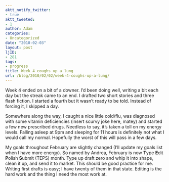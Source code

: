 ```yaml
---
aktt_notify_twitter:
- true
aktt_tweeted:
- 1
author: Adam
categories:
- Uncategorized
date: "2010-02-03"
layout: post
ljID:
- 281
tags:
- progress
title: Week 4 coughs up a lung
url: /blog/2010/02/02/week-4-coughs-up-a-lung/
---
```

Week 4 ended on a bit of a downer. I&#8217;d been doing well, writing a bit each day but the streak came to an end. I drafted two short stories and three flash fiction. I started a fourth but it wasn&#8217;t ready to be told. Instead of forcing it, I skipped a day.

Somewhere along the way, I caught a nice little cold/flu, was diagnosed with some vitamin deficiencies (insert scurvy joke here, matey) and started a few new prescribed drugs. Needless to say, it&#8217;s taken a toll on my energy levels. Falling asleep at 9pm and sleeping for 11 hours is definitely not what I would call my normal. Hopefully the worst of this will pass in a few days.

My goals throughout February are slightly changed (I&#8217;ll update my goals list when I have more energy). So named by Andrea, February is now **T**ype **E**dit **P**olish **S**ubmit (TEPS) month. Type up draft zero and whip it into shape, clean it up, and send it to market. This should be good practice for me. Writing first drafts is easy; I have twenty of them in that state. Editing is the hard work and the thing I need the most work at.
